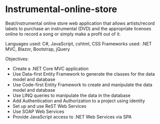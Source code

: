 # Instrumental-online-store

Beat/instrumental online store web application that allows artists/record labels to purchase an instrumental (DVD) and the appropriate licenses online to record a song or simply make a profit out of it.

Languages used: C#, JavaScript, cshtml, CSS
Frameworks used: .NET MVC, Blazor, Bootstrap, jQuery

Objectives:
* Create a .NET Core MVC application
* Use Data-first Entity Framework to generate the classes for the data model and database
* Use Code-first Entity Framework to create and manipulate the data model and database
* Use LINQ queries to manipulate the data in the database
* Add Authentication and Authorization to a project using identity
* Set up and use ReST Web Services
* Use SOAP Web Services
* Provide JavaScript access to .NET Web Services via SPA
